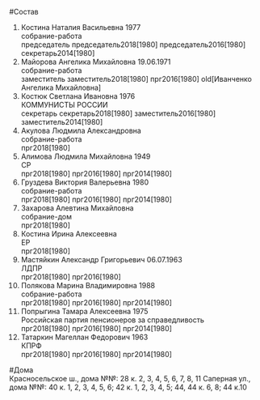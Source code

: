 #Состав  
1. Костина Наталия Васильевна 1977  
    собрание-работа  
    председатель председатель2018[1980] председатель2016[1980] секретарь2014[1980]  
2. Майорова Ангелика Михайловна 19.06.1971  
    собрание-работа  
    заместитель заместитель2018[1980] прг2016[1980] old[Иванченко Ангелика Михайловна]  
3. Костюк Светлана Ивановна 1976  
    КОММУНИСТЫ РОССИИ  
    секретарь секретарь2018[1980] заместитель2016[1980] заместитель2014[1980]  
4. Акулова Людмила Александровна  
    собрание-работа  
    прг2018[1980]  
5. Алимова Людмила Михайловна 1949  
    СР  
    прг2018[1980] прг2016[1980] прг2014[1980]  
6. Груздева Виктория Валерьевна 1980  
    собрание-работа  
    прг2018[1980] прг2016[1980] прг2014[1980]  
7. Захарова Алевтина Михайловна  
    собрание-дом  
    прг2018[1980]  
8. Костина Ирина Алексеевна  
    ЕР  
    прг2018[1980]  
9. Мастяйкин Александр Григорьевич 06.07.1963  
    ЛДПР  
    прг2018[1980] прг2016[1980]  
10. Полякова Марина Владимировна 1988  
    собрание-работа  
    прг2018[1980] прг2016[1980] прг2014[1980]  
11. Попрыгина Тамара Алексеевна 1975  
    Российская партия пенсионеров за справедливость  
    прг2018[1980] прг2016[1980] прг2014[1980]  
12. Татаркин Магеллан Федорович 1963  
    КПРФ  
    прг2018[1980] прг2016[1980] прг2014[1980]  

#Дома  
Красносельское ш., дома №№: 28 к. 2, 3, 4, 5, 6, 7, 8, 11 Саперная ул., дома №№: 40 к. 1, 2, 3, 4, 5, 6; 42 к. 1, 2, 3, 4, 5; 44, 44 к. 6, 8; 44 к.10  
  
